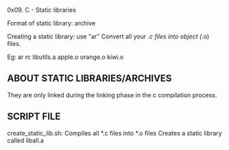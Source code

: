 0x09. C - Static libraries

Format of static library: archive

Creating a static library: use "ar"
Convert all your *.c files into object (*.o) files.

Eg: ar rc libutils.a apple.o orange.o kiwi.o

ABOUT STATIC LIBRARIES/ARCHIVES
-------------------------------
They are only linked during the linking phase in the c
compilation process.


SCRIPT FILE
-----------
create_static_lib.sh:	Compiles all *.c files into *.o files
			Creates a static library called liball.a
